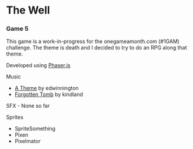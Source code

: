 #  The Well 

### Game 5

This game is a work-in-progress for the onegameamonth.com (#1GAM) challenge.  The theme is death and I decided to try to do an RPG along that theme.

Developed using [Phaser.js](http://phaser.io)

Music

*  [A Theme](http://opengameart.org/content/a-theme) by edwinnington
*  [Forgotten Tomb](http://opengameart.org/content/forgoten-tomb-ambience) by kindland

SFX - None so far

Sprites

*  SpriteSomething
*  Pixen
*  Pixelmator


